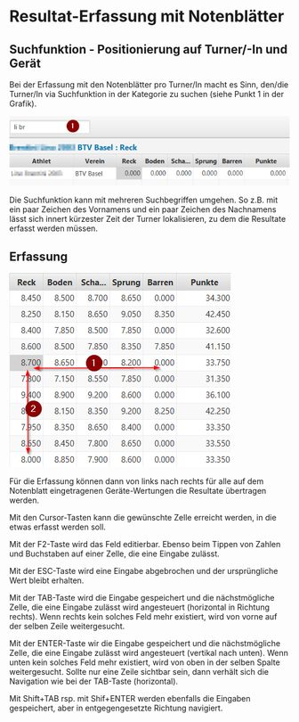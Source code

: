 # Resultat-Erfassung mit Notenblätter

## Suchfunktion - Positionierung auf Turner/-In und Gerät

Bei der Erfassung mit den Notenblätter pro Turner/In macht es Sinn, den/die Turner/In via Suchfunktion in der Kategorie zu suchen \(siehe Punkt 1 in der Grafik\).

![](/assets/erfassung-nach-notenblatt.png)

Die Suchfunktion kann mit mehreren Suchbegriffen umgehen. So z.B. mit ein paar Zeichen des Vornamens und ein paar Zeichen des Nachnamens lässt sich innert kürzester Zeit der Turner lokalisieren, zu dem die Resultate erfasst werden müssen.

## Erfassung

![](/assets/resultat-erfassung.png)

Für die Erfassung können dann von links nach rechts für alle auf dem Notenblatt eingetragenen Geräte-Wertungen die Resultate übertragen werden.

Mit den Cursor-Tasten kann die gewünschte Zelle erreicht werden, in die etwas erfasst werden soll.

Mit der F2-Taste wird das Feld editierbar. Ebenso beim Tippen von Zahlen und Buchstaben auf einer Zelle, die eine Eingabe zulässt.

Mit der ESC-Taste wird eine Eingabe abgebrochen und der ursprüngliche Wert bleibt erhalten.

Mit der TAB-Taste wird die Eingabe gespeichert und die nächstmögliche Zelle, die eine Eingabe zulässt wird angesteuert \(horizontal in Richtung rechts\). Wenn rechts kein solches Feld mehr existiert, wird von vorne auf der selben Zeile weitergesucht.

Mit der ENTER-Taste wir die Eingabe gespeichert und die nächstmögliche Zelle, die eine Eingabe zulässt wird angesteuert \(vertikal nach unten\). Wenn unten kein solches Feld mehr existiert, wird von oben in der selben Spalte weitergesucht. Sollte nur eine Zeile sichtbar sein, dann verhält sich die Navigation wie bei der TAB-Taste \(horizontal\).

Mit Shift+TAB rsp. mit Shif+ENTER werden ebenfalls die Eingaben gespeichert, aber in entgegengesetzte Richtung navigiert.

